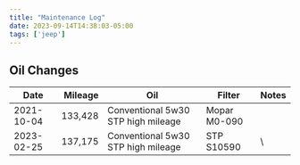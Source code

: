 ```yaml
---
title: "Maintenance Log"
date: 2023-09-14T14:38:03-05:00
tags: ['jeep']
---
```


## Oil Changes
Date | Mileage | Oil | Filter | Notes
---|---:|---|---|---
2021-10-04 | 133,428 | Conventional 5w30 STP high mileage | Mopar M0-090 |
2023-02-25 | 137,175 | Conventional 5w30 STP high mileage | STP S10590 | \